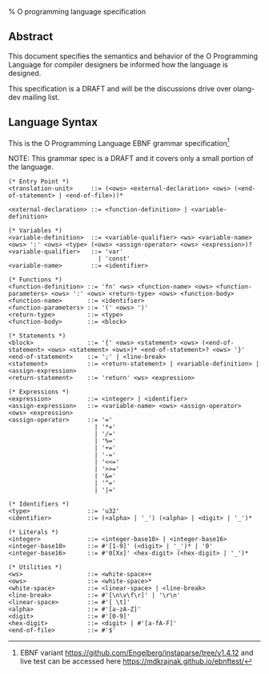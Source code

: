 % O programming language specification

Abstract
--------

This document specifies the semantics and behavior of the O Programming
Language for compiler designers be informed how the language is designed.

This specification is a DRAFT and will be the discussions drive over olang-dev
mailing list.

Language Syntax
---------------

This is the O Programming Language EBNF grammar specification[^1]

[^1]: EBNF variant https://github.com/Engelberg/instaparse/tree/v1.4.12 and live
      test can be accessed here https://mdkrajnak.github.io/ebnftest/

NOTE: This grammar spec is a DRAFT and it covers only a small portion of the
language.

```
(* Entry Point *)
<translation-unit>     ::= (<ows> <external-declaration> <ows> (<end-of-statement> | <end-of-file>))*

<external-declaration> ::= <function-definition> | <variable-definition>

(* Variables *)
<variable-definition>  ::= <variable-qualifier> <ws> <variable-name> <ows> ':' <ows> <type> (<ows> <assign-operator> <ows> <expression>)?
<variable-qualifier>   ::= 'var'
                         | 'const'
<variable-name>        ::= <identifier>

(* Functions *)
<function-definition> ::= 'fn' <ws> <function-name> <ows> <function-parameters> <ows> ':' <ows> <return-type> <ows> <function-body>
<function-name>       ::= <identifier>
<function-parameters> ::= '(' <ows> ')'
<return-type>         ::= <type>
<function-body>       ::= <block>

(* Statements *)
<block>               ::= '{' <ows> <statement> <ows> (<end-of-statement> <ows> <statement> <ows>)* <end-of-statement>? <ows> '}'
<end-of-statement>    ::= ';' | <line-break>
<statement>           ::= <return-statement> | <variable-definition> | <assign-expression>
<return-statement>    ::= 'return' <ws> <expression>

(* Expressions *)
<expression>          ::= <integer> | <identifier>
<assign-expression>   ::= <variable-name> <ows> <assign-operator> <ows> <expression>
<assign-operator>     ::= '='
                        | '*='
                        | '/='
                        | '%='
                        | '+='
                        | '-='
                        | '<<='
                        | '>>='
                        | '&='
                        | '^='
                        | '|='

(* Identifiers *)
<type>                ::= 'u32'
<identifier>          ::= (<alpha> | '_') (<alpha> | <digit> | '_')*

(* Literals *)
<integer>             ::= <integer-base10> | <integer-base16>
<integer-base10>      ::= #'[1-9]' (<digit> | '_')* | '0'
<integer-base16>      ::= #'0[Xx]' <hex-digit> (<hex-digit> | '_')*

(* Utilities *)
<ws>                  ::= <white-space>+
<ows>                 ::= <white-space>*
<white-space>         ::= <linear-space> | <line-break>
<line-break>          ::= #'[\n\v\f\r]' | '\r\n'
<linear-space>        ::= #'[ \t]'
<alpha>               ::= #'[a-zA-Z]'
<digit>               ::= #'[0-9]'
<hex-digit>           ::= <digit> | #'[a-fA-F]'
<end-of-file>         ::= #'$'
```
